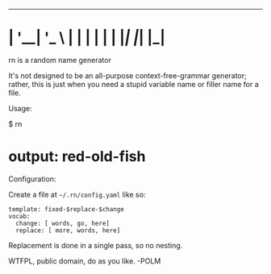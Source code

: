             
 _ __ _ __  
| '__| '_ \ 
| |  | | | |
|_|  |_| |_|
=============

rn is a random name generator

It's not designed to be an all-purpose context-free-grammar generator; rather,
this is just when you need a stupid variable name or filler name for a file. 

Usage:

$ rn
# output: red-old-fish

Configuration:

Create a file at `~/.rn/config.yaml` like so:

    template: fixed-$replace-$change
    vocab:
      change: [ words, go, here]
      replace: [ more, words, here]

Replacement is done in a single pass, so no nesting. 

WTFPL, public domain, do as you like. -POLM
